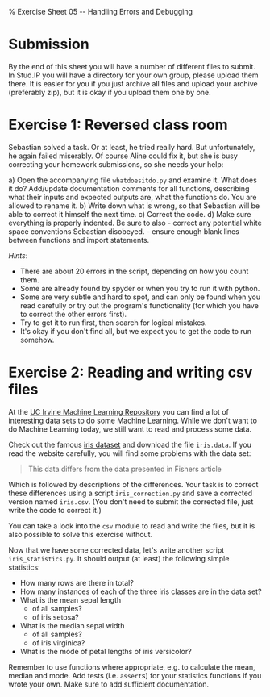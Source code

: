 % Exercise Sheet 05 -- Handling Errors and Debugging

# Submission

By the end of this sheet you will have a number of different files to submit.
In Stud.IP you will have a directory for your own group, please upload them
there. It is easier for you if you just archive all files and upload your
archive (preferably zip), but it is okay if you upload them one by one.


# Exercise 1: Reversed class room

Sebastian solved a task. Or at least, he tried really hard. But unfortunately,
he again failed miserably.
Of course Aline could fix it, but she is busy correcting your homework
submissions, so she needs your help:

a) Open the accompanying file `whatdoesitdo.py` and examine it. What does it do? Add/update
   documentation comments for all functions, describing what their inputs and
   expected outputs are, what the functions do. You are allowed to rename it.
b) Write down what is wrong, so that Sebastian will be able to correct it himself the next time.
c) Correct the code.
d) Make sure everything is properly indented. Be sure to also
    - correct any potential white space conventions Sebastian disobeyed.
    - ensure enough blank lines between functions and import statements.

*Hints*:

- There are about 20 errors in the script, depending on how you count them.
- Some are already found by spyder or when you try to run it with python.
- Some are very subtle and hard to spot, and can only be found when you read carefully or try out the program's functionality (for which you have to correct the other errors first).
- Try to get it to run first, then search for logical mistakes.
- It's okay if you don't find all, but we expect you to get the code to run somehow.


# Exercise 2: Reading and writing csv files

At the [UC Irvine Machine Learning Repository](https://archive.ics.uci.edu/ml/)
you can find a lot of interesting data sets to do some Machine Learning. While
we don't want to do Machine Learning today, we still want to read and process
some data.

Check out the famous [iris
dataset](https://archive.ics.uci.edu/ml/datasets/Iris) and download the file
`iris.data`. If you read the website carefully, you will find some problems with
the data set:

> This data differs from the data presented in Fishers article

Which is followed by descriptions of the differences. Your task is to correct
these differences using a script `iris_correction.py` and save a corrected
version named `iris.csv`. (You don't need to submit the corrected file, just
write the code to correct it.)

You can take a look into the `csv` module to read and write the files, but it
is also possible to solve this exercise without.

Now that we have some corrected data, let's write another script
`iris_statistics.py`. It should output (at least) the following simple
statistics:

- How many rows are there in total?
- How many instances of each of the three iris classes are in the data set?
- What is the mean sepal length
    * of all samples?
    * of iris setosa?
- What is the median sepal width
    * of all samples?
    * of iris virginica?
- What is the mode of petal lengths of iris versicolor?

Remember to use functions where appropriate, e.g. to calculate the mean, median
and mode. Add tests (i.e. `assert`s) for your statistics functions if you
wrote your own. Make sure to add sufficient documentation.
